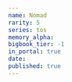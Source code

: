 ```yaml
---
name: Nomad
rarity: 5
series: tos
memory_alpha:
bigbook_tier: -1
in_portal: true
date:
published: true
---
```



